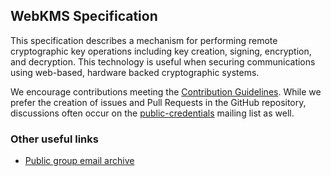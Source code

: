 ## WebKMS Specification

This specification describes a mechanism for performing remote cryptographic
key operations including key creation, signing, encryption, and decryption.
This technology is useful when securing communications using web-based,
hardware backed cryptographic systems.

We encourage contributions meeting the [Contribution
Guidelines](CONTRIBUTING.md).  While we prefer the creation of issues
and Pull Requests in the GitHub repository, discussions often occur
on the
[public-credentials](http://lists.w3.org/Archives/Public/public-credentials/)
mailing list as well.

### Other useful links
* [Public group email archive](https://lists.w3.org/Archives/Public/public-credentials/)
